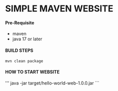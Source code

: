 # SIMPLE MAVEN WEBSITE

#### Pre-Requisite
- maven
- java 17 or later

#### BUILD STEPS

``` mvn clean package ```

#### HOW TO START WEBSITE
''' java -jar target/hello-world-web-1.0.0.jar ```
